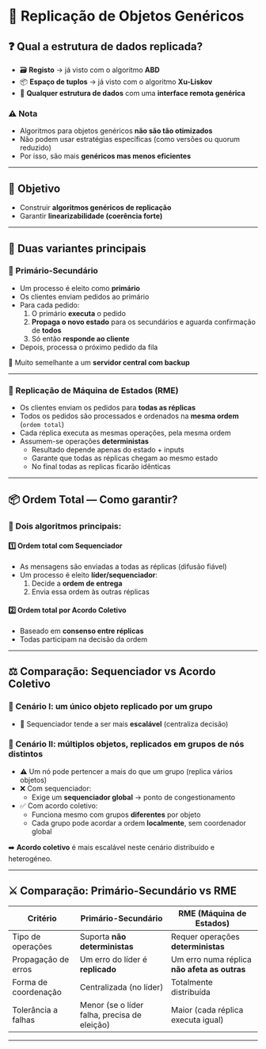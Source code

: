 # 🧱 Replicação de Objetos Genéricos

## ❓ Qual a estrutura de dados replicada?

-   🗃️ **Registo** → já visto com o algoritmo **ABD**
-   📦 **Espaço de tuplos** → já visto com o algoritmo **Xu-Liskov**
-   🧩 **Qualquer estrutura de dados** com uma **interface remota genérica**

### ⚠️ Nota

-   Algoritmos para objetos genéricos **não são tão otimizados**
-   Não podem usar estratégias específicas (como versões ou quorum reduzido)
-   Por isso, são mais **genéricos mas menos eficientes**

---

## 🎯 Objetivo

-   Construir **algoritmos genéricos de replicação**
-   Garantir **linearizabilidade (coerência forte)**

---

## 🔄 Duas variantes principais

### 👑 Primário-Secundário

-   Um processo é eleito como **primário**
-   Os clientes enviam pedidos ao primário
-   Para cada pedido:
    1. O primário **executa** o pedido
    2. **Propaga o novo estado** para os secundários e aguarda confirmação de **todos**
    3. Só então **responde ao cliente**
-   Depois, processa o próximo pedido da fila

📌 Muito semelhante a um **servidor central com backup**

---

### 🧠 Replicação de Máquina de Estados (RME)

-   Os clientes enviam os pedidos para **todas as réplicas**
-   Todos os pedidos são processados e ordenados na **mesma ordem** (`ordem total`)
-   Cada réplica executa as mesmas operações, pela mesma ordem
-   Assumem-se operações **deterministas**
    -   Resultado depende apenas do estado + inputs
    -   Garante que todas as réplicas chegam ao mesmo estado
    -   No final todas as replicas ficarão idênticas

---

## 📦 Ordem Total — Como garantir?

### 📌 Dois algoritmos principais:

#### 1️⃣ Ordem total com **Sequenciador**

-   As mensagens são enviadas a todas as réplicas (difusão fiável)
-   Um processo é eleito **líder/sequenciador**:
    1. Decide a **ordem de entrega**
    2. Envia essa ordem às outras réplicas

#### 2️⃣ Ordem total por **Acordo Coletivo**

-   Baseado em **consenso entre réplicas**
-   Todas participam na decisão da ordem

---

## ⚖️ Comparação: Sequenciador vs Acordo Coletivo

### 📌 Cenário I: um único objeto replicado por um grupo

-   🧠 Sequenciador tende a ser mais **escalável** (centraliza decisão)

### 📌 Cenário II: múltiplos objetos, replicados em grupos de nós distintos

-   ⚠️ Um nó pode pertencer a mais do que um grupo (replica vários objetos)
-   ❌ Com sequenciador:
    -   Exige um **sequenciador global** → ponto de congestionamento
-   ✅ Com acordo coletivo:
    -   Funciona mesmo com grupos **diferentes** por objeto
    -   Cada grupo pode acordar a ordem **localmente**, sem coordenador global

➡️ **Acordo coletivo** é mais escalável neste cenário distribuído e heterogéneo.

---

## ⚔️ Comparação: Primário-Secundário vs RME

| Critério             | Primário-Secundário                          | RME (Máquina de Estados)                     |
| -------------------- | -------------------------------------------- | -------------------------------------------- |
| Tipo de operações    | Suporta **não deterministas**                | Requer operações **deterministas**           |
| Propagação de erros  | Um erro do líder é **replicado**             | Um erro numa réplica **não afeta as outras** |
| Forma de coordenação | Centralizada (no líder)                      | Totalmente distribuída                       |
| Tolerância a falhas  | Menor (se o líder falha, precisa de eleição) | Maior (cada réplica executa igual)           |

---
